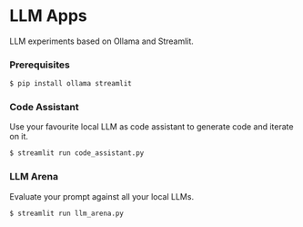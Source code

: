 # LLM Apps

LLM experiments based on Ollama and Streamlit.

### Prerequisites
```bash
$ pip install ollama streamlit
```

### Code Assistant
Use your favourite local LLM as code assistant to generate code and iterate on it.
```bash
$ streamlit run code_assistant.py
```

### LLM Arena
Evaluate your prompt against all your local LLMs.
```bash
$ streamlit run llm_arena.py
```
